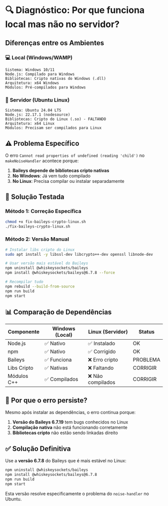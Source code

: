# 🔍 Diagnóstico: Por que funciona local mas não no servidor?

## Diferenças entre os Ambientes

### 💻 **Local (Windows/WAMP)**
```
Sistema: Windows 10/11
Node.js: Compilado para Windows
Bibliotecas: Cripto nativas do Windows (.dll)
Arquitetura: x64 Windows
Módulos: Pré-compilados para Windows
```

### 🐧 **Servidor (Ubuntu Linux)**
```
Sistema: Ubuntu 24.04 LTS
Node.js: 22.17.1 (nodesource)
Bibliotecas: Cripto do Linux (.so) - FALTANDO
Arquitetura: x64 Linux
Módulos: Precisam ser compilados para Linux
```

## ⚠️ Problema Específico

O erro `Cannot read properties of undefined (reading 'child')` no `makeNoiseHandler` acontece porque:

1. **Baileys depende de bibliotecas cripto nativas**
2. **No Windows**: Já vem tudo compilado
3. **No Linux**: Precisa compilar ou instalar separadamente

## 🔧 Solução Testada

### Método 1: Correção Específica
```bash
chmod +x fix-baileys-crypto-linux.sh
./fix-baileys-crypto-linux.sh
```

### Método 2: Versão Manual
```bash
# Instalar libs cripto do Linux
sudo apt install -y libssl-dev libcrypto++-dev openssl libnode-dev

# Usar versão mais estável do Baileys
npm uninstall @whiskeysockets/baileys
npm install @whiskeysockets/baileys@6.7.8 --force

# Recompilar tudo
npm rebuild --build-from-source
npm run build
npm start
```

## 📊 Comparação de Dependências

| Componente | Windows (Local) | Linux (Servidor) | Status |
|------------|----------------|------------------|--------|
| Node.js | ✅ Nativo | ✅ Instalado | OK |
| npm | ✅ Nativo | ✅ Corrigido | OK |
| Baileys | ✅ Funciona | ❌ Erro cripto | PROBLEMA |
| Libs Cripto | ✅ Nativas | ❌ Faltando | CORRIGIR |
| Módulos C++ | ✅ Compilados | ❌ Não compilados | CORRIGIR |

## 🎯 Por que o erro persiste?

Mesmo após instalar as dependências, o erro continua porque:

1. **Versão do Baileys 6.7.19** tem bugs conhecidos no Linux
2. **Compilação nativa** não está funcionando corretamente
3. **Bibliotecas cripto** não estão sendo linkadas direito

## ✅ Solução Definitiva

Use a **versão 6.7.8** do Baileys que é mais estável no Linux:

```bash
npm uninstall @whiskeysockets/baileys
npm install @whiskeysockets/baileys@6.7.8
npm run build
npm start
```

Esta versão resolve especificamente o problema do `noise-handler` no Ubuntu.
